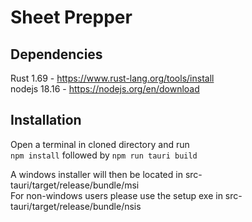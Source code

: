 # Sheet Prepper

## Dependencies

Rust 1.69    - https://www.rust-lang.org/tools/install  
nodejs 18.16 - https://nodejs.org/en/download

## Installation

Open a terminal in cloned directory and run  
```npm install``` followed by ```npm run tauri build```  
  
A windows installer will then be located in src-tauri/target/release/bundle/msi  
For non-windows users please use the setup exe in src-tauri/target/release/bundle/nsis
